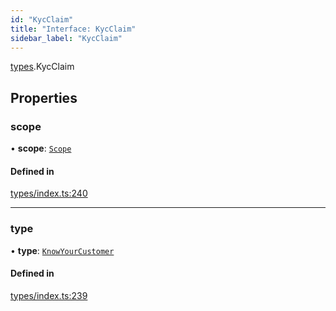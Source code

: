 ```yaml
---
id: "KycClaim"
title: "Interface: KycClaim"
sidebar_label: "KycClaim"
---
```


[types](../../../modules/Types/Types.md).KycClaim

## Properties

### scope

• **scope**: [`Scope`](../Scope/Scope.md)

#### Defined in

[types/index.ts:240](https://github.com/PolymeshAssociation/polymesh-sdk/blob/5a778578/src/types/index.ts#L240)

___

### type

• **type**: [`KnowYourCustomer`](../../../enums/Types/ClaimType/ClaimType.md#knowyourcustomer)

#### Defined in

[types/index.ts:239](https://github.com/PolymeshAssociation/polymesh-sdk/blob/5a778578/src/types/index.ts#L239)
